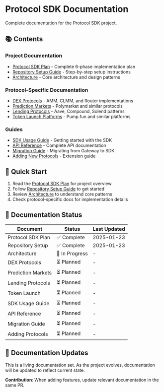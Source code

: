 # Protocol SDK Documentation

Complete documentation for the Protocol SDK project.

## 📚 Contents

### Project Documentation
- [Protocol SDK Plan](./Protocol_SDK_PLAN.md) - Complete 6-phase implementation plan
- [Repository Setup Guide](./REPOSITORY_SETUP.md) - Step-by-step setup instructions
- [Architecture](./architecture/ARCHITECTURE.md) - Core architecture and design patterns

### Protocol-Specific Documentation
- [DEX Protocols](./protocols/DEX.md) - AMM, CLMM, and Router implementations
- [Prediction Markets](./protocols/PREDICTION_MARKETS.md) - Polymarket and similar protocols
- [Lending Protocols](./protocols/LENDING.md) - Aave, Compound, Solend patterns
- [Token Launch Platforms](./protocols/TOKEN_LAUNCH.md) - Pump.fun and similar platforms

### Guides
- [SDK Usage Guide](./guides/SDK_USAGE.md) - Getting started with the SDK
- [API Reference](./guides/API_REFERENCE.md) - Complete API documentation
- [Migration Guide](./guides/MIGRATION.md) - Migrating from Gateway to SDK
- [Adding New Protocols](./guides/ADDING_PROTOCOLS.md) - Extension guide

## 🎯 Quick Start

1. Read the [Protocol SDK Plan](./Protocol_SDK_PLAN.md) for project overview
2. Follow [Repository Setup Guide](./REPOSITORY_SETUP.md) to get started
3. Review [Architecture](./architecture/ARCHITECTURE.md) to understand core patterns
4. Check protocol-specific docs for implementation details

## 📖 Documentation Status

| Document | Status | Last Updated |
|----------|--------|--------------|
| Protocol SDK Plan | ✅ Complete | 2025-01-23 |
| Repository Setup | ✅ Complete | 2025-01-23 |
| Architecture | 🚧 In Progress | - |
| DEX Protocols | ⏳ Planned | - |
| Prediction Markets | ⏳ Planned | - |
| Lending Protocols | ⏳ Planned | - |
| Token Launch | ⏳ Planned | - |
| SDK Usage Guide | ⏳ Planned | - |
| API Reference | ⏳ Planned | - |
| Migration Guide | ⏳ Planned | - |
| Adding Protocols | ⏳ Planned | - |

## 🔄 Documentation Updates

This is a living documentation set. As the project evolves, documentation will be updated to reflect current state.

**Contribution**: When adding features, update relevant documentation in the same PR.
